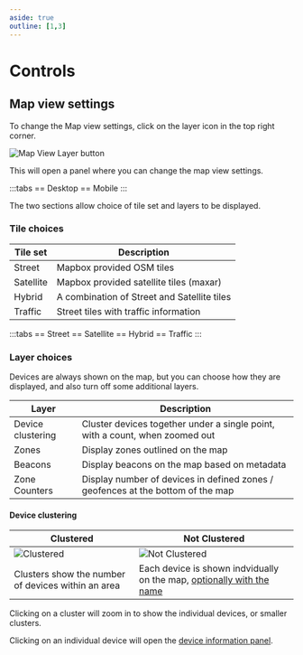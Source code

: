 ```yaml
---
aside: true
outline: [1,3]
---
```

# Controls

## Map view settings

To change the Map view settings, click on the layer icon in the top right corner.

![Map View Layer button](https://i.imgur.com/L49Owzb.png)

This will open a panel where you can change the map view settings.

:::tabs
== Desktop
<v-img src="https://i.imgur.com/MyNO8SA.png" style="max-height:400px"/>
== Mobile
<v-img src="https://i.imgur.com/MGsCDkH.png" style="max-height:400px"/>
:::

The two sections allow choice of tile set and layers to be displayed.

### Tile choices

| Tile set| Description |
| --- | --- |
| Street | Mapbox provided OSM tiles |
| Satellite | Mapbox provided satellite tiles (maxar) |
| Hybrid | A combination of Street and Satellite tiles |
| Traffic | Street tiles with traffic information |

:::tabs
== Street
<v-img src="https://i.imgur.com/ldqnhzg.png" style="max-height:400px"/>
== Satellite
<v-img src="https://i.imgur.com/iswsEo0.png" style="max-height:400px"/>
== Hybrid
<v-img src="https://i.imgur.com/nAfcXxf.png" style="max-height:400px"/>
== Traffic
<v-img src="https://i.imgur.com/PdynzXc.png" style="max-height:400px"/>
:::

### Layer choices

Devices are always shown on the map, but you can choose how they are displayed, and also turn off some additional layers.

| Layer             | Description                                                                     |
| ----------------- | ------------------------------------------------------------------------------- |
| Device clustering | Cluster devices together under a single point, with a count, when zoomed out    |
| Zones             | Display zones outlined on the map                                               |
| Beacons           | Display beacons on the map based on metadata                                    |
| Zone Counters     | Display number of devices in defined zones / geofences at the bottom of the map |

#### Device clustering

| Clustered                                     | Not Clustered                                     |
| --------------------------------------------- | ------------------------------------------------- |
| ![Clustered](https://i.imgur.com/N7tKJIC.png) | ![Not Clustered](https://i.imgur.com/oo3aNqQ.png) |
| Clusters show the number of devices within an area | Each device is shown indvidually on the map, [optionally with the name](/apps/cloud/account/preferences) |

Clicking on a cluster will zoom in to show the individual devices, or smaller clusters.

Clicking on an individual device will open the [device information panel](/apps/cloud/map/device-view).

<!-- TODO add image example of a zone -->
<!-- TODO add image example of a beacon -->
<!-- TODO add image example of the zone counters -->
